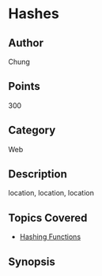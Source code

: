 # Hashes
## Author
Chung
## Points
300
## Category
Web
## Description
location, location, location
## Topics Covered

- [Hashing Functions](/cryptography/what-are-hashing-functions/)
## Synopsis


